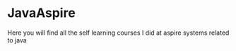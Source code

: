 # JavaAspire
Here you will find all the self learning courses I did at aspire systems related to java
